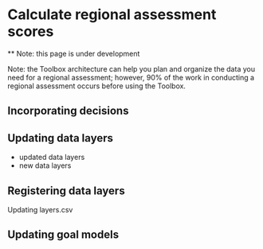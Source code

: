 # Calculate regional assessment scores

\*\* Note: this page is under development

Note: the Toolbox architecture can help you plan and organize the data you need for a regional assessment; however, 90% of the work in conducting a regional assessment occurs before using the Toolbox. 

## Incorporating decisions

## Updating data layers
- updated data layers
- new data layers

## Registering data layers
Updating layers.csv

## Updating goal models
